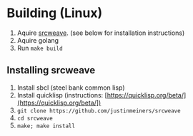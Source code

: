 # Building (Linux)

1. Aquire [srcweave](https://github.com/justinmeiners/srcweave). (see below for installation instructions)
2. Aquire golang
3. Run `make build`



## Installing srcweave

1. Install sbcl (steel bank common lisp)
2. Install quicklisp (instructions: [https://quicklisp.org/beta/](https://quicklisp.org/beta/])
3. `git clone https://github.com/justinmeiners/srcweave`
4. `cd srcweave`
5. `make; make install`